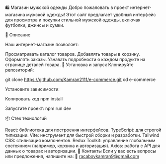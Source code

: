 🛍️ Магазин мужской одежды
Добро пожаловать в проект интернет-магазина мужской одежды! Этот сайт предлагает удобный интерфейс для
просмотра и покупки стильной мужской одежды, включая футболки, джинсы и сумки.

📖 Описание

Наш интернет-магазин позволяет:

Просматривать каталог товаров.
Добавлять товары в корзину.
Оформлять заказы.
Узнавать подробности о каждом продукте на странице деталей товара.
🚀 Установка и запуск
Клонируйте репозиторий:

git clone https://github.com/Kamran2111/e-commerce.git
cd e-commerce

Установите зависимости:

Копировать код
npm install

Запустите проект:
npm run dev

📦 Стек технологий

React: библиотека для построения интерфейсов.
TypeScript: для строгой типизации.
Vite: инструмент для быстрой сборки и разработки.
Tailwind CSS: стилизация компонентов.
Redux Toolkit: управление глобальным состоянием (например, корзина и авторизация).
Axios: работа с API для данных о товарах и авторизации.
📧 Контакты
Если у вас есть вопросы или предложения, напишите на:
📩 racabovkamran9@gmail.com
